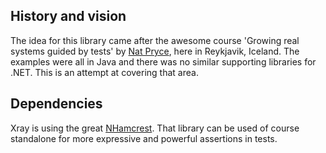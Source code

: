 ## History and vision

The idea for this library came after the awesome course 'Growing real systems guided by tests' by [Nat Pryce](http://natpryce.com), here in Reykjavik, Iceland. The examples were all in Java and there was no similar supporting libraries for .NET. This is an attempt at covering that area.

## Dependencies

Xray is using the great [NHamcrest](http://github.com/grahamrhay/NHamcrest). That library can be used of course standalone for more expressive and powerful assertions in tests.

